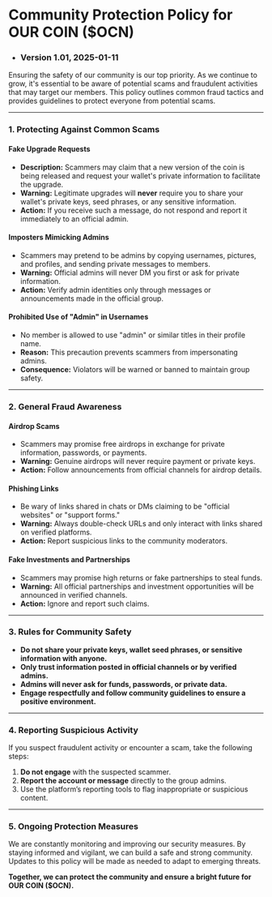# Community Protection Policy for OUR COIN ($OCN)

- ### Version 1.01, 2025-01-11

Ensuring the safety of our community is our top priority. As we continue to grow, it's essential to be aware of potential scams and fraudulent activities that may target our members. This policy outlines common fraud tactics and provides guidelines to protect everyone from potential scams.

---

### **1. Protecting Against Common Scams**

#### **Fake Upgrade Requests**
- **Description:** Scammers may claim that a new version of the coin is being released and request your wallet's private information to facilitate the upgrade.
- **Warning:** Legitimate upgrades will **never** require you to share your wallet's private keys, seed phrases, or any sensitive information.
- **Action:** If you receive such a message, do not respond and report it immediately to an official admin.

#### **Imposters Mimicking Admins**
- Scammers may pretend to be admins by copying usernames, pictures, and profiles, and sending private messages to members.
- **Warning:** Official admins will never DM you first or ask for private information.
- **Action:** Verify admin identities only through messages or announcements made in the official group.

#### **Prohibited Use of "Admin" in Usernames**
- No member is allowed to use "admin" or similar titles in their profile name.
- **Reason:** This precaution prevents scammers from impersonating admins.
- **Consequence:** Violators will be warned or banned to maintain group safety.

---

### **2. General Fraud Awareness**

#### **Airdrop Scams**
- Scammers may promise free airdrops in exchange for private information, passwords, or payments.
- **Warning:** Genuine airdrops will never require payment or private keys.
- **Action:** Follow announcements from official channels for airdrop details.

#### **Phishing Links**
- Be wary of links shared in chats or DMs claiming to be "official websites" or "support forms."
- **Warning:** Always double-check URLs and only interact with links shared on verified platforms.
- **Action:** Report suspicious links to the community moderators.

#### **Fake Investments and Partnerships**
- Scammers may promise high returns or fake partnerships to steal funds.
- **Warning:** All official partnerships and investment opportunities will be announced in verified channels.
- **Action:** Ignore and report such claims.

---

### **3. Rules for Community Safety**

- **Do not share your private keys, wallet seed phrases, or sensitive information with anyone.**
- **Only trust information posted in official channels or by verified admins.**
- **Admins will never ask for funds, passwords, or private data.**
- **Engage respectfully and follow community guidelines to ensure a positive environment.**

---

### **4. Reporting Suspicious Activity**

If you suspect fraudulent activity or encounter a scam, take the following steps:
1. **Do not engage** with the suspected scammer.
2. **Report the account or message** directly to the group admins.
3. Use the platform’s reporting tools to flag inappropriate or suspicious content.

---

### **5. Ongoing Protection Measures**
We are constantly monitoring and improving our security measures. By staying informed and vigilant, we can build a safe and strong community. Updates to this policy will be made as needed to adapt to emerging threats.

**Together, we can protect the community and ensure a bright future for OUR COIN ($OCN).**

